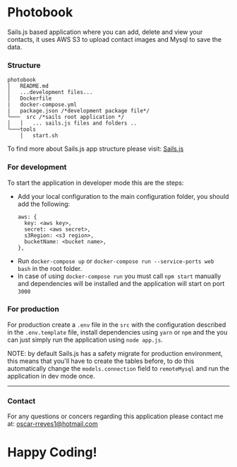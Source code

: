 # Photobook

Sails.js based application where you can add, delete and view your contacts, it uses AWS S3 to upload contact images and Mysql to save the data.

### Structure

```
photobook
│   README.md
│   ...development files...    
│   Dockerfile
|   docker-compose.yml
|   package.json /*development package file*/
└───  src /*sails root application */
│   │   ... sails.js files and folders ..
└───tools
    │   start.sh
```

To find more about Sails.js app structure please visit: [Sails.js]

[sails.js]: <http://sailsjs.com/>

### For development

To start the application in developer mode this are the steps:

  - Add your local configuration to the main configuration folder, you should add the following:
      ```
      aws: {
        key: <aws key>,
        secret: <aws secret>,
        s3Region: <s3 region>,
        bucketName: <bucket name>,
      },
      ```
  - Run `docker-compose up`  or `docker-compose run --service-ports web bash` in the root folder.
  - In case of using `docker-compose run` you must call `npm start` manually and dependencies will be installed and the application will start on port `3000`

### For production

For production create a `.env` file in the `src` with the configuration described in the `.env.template` file, install dependencies using `yarn` or `npm` and the you can just simply run the application using `node app.js`.

NOTE: by default Sails.js has a safety migrate for production environment, this means that you'll have to create the tables before, to do this automatically change the `models.connection` field to `remoteMysql` and run the application in dev mode once.
***
### Contact

For any questions or concers regarding this application please contact me at: oscar-rreyes1@hotmail.com

# Happy Coding!
